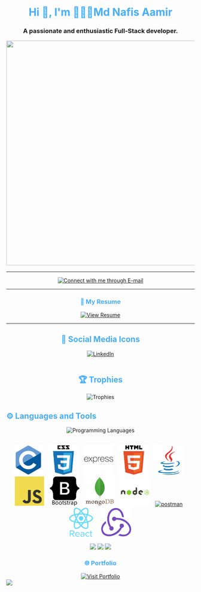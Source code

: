 <h1 style="color: #44AEFB;" align="center">Hi 👋, I'm 👨🏻‍💻Md Nafis Aamir</h1>
<h3 align="center">A passionate and enthusiastic Full-Stack developer.</h3>
<div align="center">
  <img style="width: 800px; height:600px;" src="https://media0.giphy.com/media/v1.Y2lkPTc5MGI3NjExdWd6Y2ZhMGE1Y2lnZnFiYjJ6cDB4M2ZvazRxY3l2enBkcndxcTFsZiZlcD12MV9pbnRlcm5hbF9naWZfYnlfaWQmY3Q9Zw/VpNZbCdAWzh2XGphjv/giphy.gif"/>
  <hr/>
</div>

<div align="center">
  <a href="mailto:aamirnafis82@gmail.com"><img src="https://img.shields.io/badge/Connect%20with%20me%20through%20E-mail-%23D14836?style=for-the-badge&logo=gmail&logoColor=white" alt="Connect with me through E-mail"></a>
  <hr/>
  
  <div align="center">
  <h3 style="color: #44AEFB;">📄 My Resume</h3>
  <a href="https://drive.google.com/file/d/1PuZcBPR99U0LXYEYhTPW1HEq2WBoyHqE/view?usp=sharing" target="_blank" rel="noopener noreferrer">
    <img src="https://img.shields.io/badge/View%20Resume-%230077B5?style=for-the-badge&logo=google-drive&logoColor=white" alt="View Resume">
  </a>
</div>


  <hr/>
</div>

<div align="center">
  <h2 style="color: #44AEFB;">🔗 Social Media Icons</h2>
  <a href="https://linkedin.com/in/www.linkedin.com/in/md-nafis-aamir-18155914b" target="_blank" rel="noopener noreferrer">
    <img src="https://img.shields.io/badge/LinkedIn-%230077B5?style=for-the-badge&logo=linkedin&logoColor=white" alt="LinkedIn">
  </a>

</div>

<br/>

<div align="center">
  <h2 style="color: #44AEFB;">🏆 Trophies</h2>
  <img src="https://github-profile-trophy.vercel.app/?username=NafisAamir" alt="Trophies">
</div>


<h2 style="color: #44AEFB;">⚙️ Languages and Tools</h2>
<div align="center" style="display:block;">
  <img width="100px" alt="Programming Languages" src="https://user-images.githubusercontent.com/78341798/194531121-47b0119a-ce00-439d-b586-125f86acb098.png"/> 
</div>
<br>   

<div align="center">
  <div align="center">
    <p>
      <a href="https://www.cprogramming.com/" target="_blank" rel="noreferrer"><img src="https://raw.githubusercontent.com/devicons/devicon/master/icons/c/c-original.svg" alt="c" height="80px" style="padding-right:10px;"/></a>
      <a href="https://www.w3schools.com/css/" target="_blank" rel="noreferrer"><img src="https://raw.githubusercontent.com/devicons/devicon/master/icons/css3/css3-original-wordmark.svg" alt="css3" height="80px" style="padding-right:10px;"/></a>
      <a href="https://expressjs.com" target="_blank" rel="noreferrer"><img src="https://raw.githubusercontent.com/devicons/devicon/master/icons/express/express-original-wordmark.svg" alt="express" height="80px" style="padding-right:10px;"/></a>
      <a href="https://www.w3.org/html/" target="_blank" rel="noreferrer"><img src="https://raw.githubusercontent.com/devicons/devicon/master/icons/html5/html5-original-wordmark.svg" alt="html5" height="80px" style="padding-right:10px;"/></a>
      <a href="https://www.java.com" target="_blank" rel="noreferrer"><img src="https://raw.githubusercontent.com/devicons/devicon/master/icons/java/java-original.svg" alt="java" height="80px" style="padding-right:10px;"/></a>
      <a href="https://developer.mozilla.org/en-US/docs/Web/JavaScript" target="_blank" rel="noreferrer"><img src="https://raw.githubusercontent.com/devicons/devicon/master/icons/javascript/javascript-original.svg" alt="javascript" height="80px" style="padding-right:10px;"/></a>
      <a href="https://getbootstrap.com" target="_blank" rel="noreferrer"><img src="https://raw.githubusercontent.com/devicons/devicon/master/icons/bootstrap/bootstrap-plain-wordmark.svg" alt="bootstrap" height="80px" style="padding-right:10px;"/></a>
      <a href="https://www.mongodb.com/" target="_blank" rel="noreferrer"><img src="https://raw.githubusercontent.com/devicons/devicon/master/icons/mongodb/mongodb-original-wordmark.svg" alt="mongodb" height="80px" style="padding-right:10px;"/></a>
      <a href="https://nodejs.org" target="_blank" rel="noreferrer"><img src="https://raw.githubusercontent.com/devicons/devicon/master/icons/nodejs/nodejs-original-wordmark.svg" alt="nodejs" height="80px" style="padding-right:10px;"/></a>
      <a href="https://postman.com" target="_blank" rel="noreferrer"><img src="https://www.vectorlogo.zone/logos/getpostman/getpostman-icon.svg" alt="postman" height="80px" style="padding-right:10px;"/></a>
      <a href="https://reactjs.org/" target="_blank" rel="noreferrer"><img src="https://raw.githubusercontent.com/devicons/devicon/master/icons/react/react-original-wordmark.svg" alt="react" height="80px" style="padding-right:10px;"/></a>
      <a href="https://redux.js.org" target="_blank" rel="noreferrer"><img src="https://raw.githubusercontent.com/devicons/devicon/master/icons/redux/redux-original.svg" alt="redux" height="80px" style="padding-right:10px;"/></a>
    </p>
  </div>
  <img src="https://github-readme-stats.vercel.app/api/top-langs/?username=NafisAamir"/>
  <img src="https://github-readme-streak-stats.herokuapp.com?user=NafisAamir"/>
  <img src="https://github-readme-stats.vercel.app/api?username=NafisAamir"/>
</div>

<div align="center">
  <h3 style="color: #44AEFB;">🌐 Portfolio</h3>
  <a href="https://nafisaamir.github.io/" target="_blank" rel="noopener noreferrer">
    <img src="https://img.shields.io/badge/Visit%20Portfolio-%230077B5?style=for-the-badge&logo=github&logoColor=white" alt="Visit Portfolio">
  </a>
</div>


<div>
    <img src="https://camo.githubusercontent.com/c1dcb74cc1c1835b1d716f5051499a2814c683c806b15f04b0eba492863703e9/68747470733a2f2f63646e2e6472696262626c652e636f6d2f75736572732f3733303730332f73637265656e73686f74732f363538313234332f6176656e746f2e676966"/>
</div>
